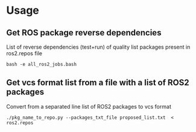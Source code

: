 # Usage

## Get ROS package reverse dependencies

List of reverse dependencies (test+run) of quality list packages present in ros2.repos file
```
bash -e all_ros2_jobs.bash
```

## Get vcs format list from a file with a list of ROS2 packages

Convert from a separated line list of ROS2 packages to vcs format

```
./pkg_name_to_repo.py --packages_txt_file proposed_list.txt  < ros2.repos
```
